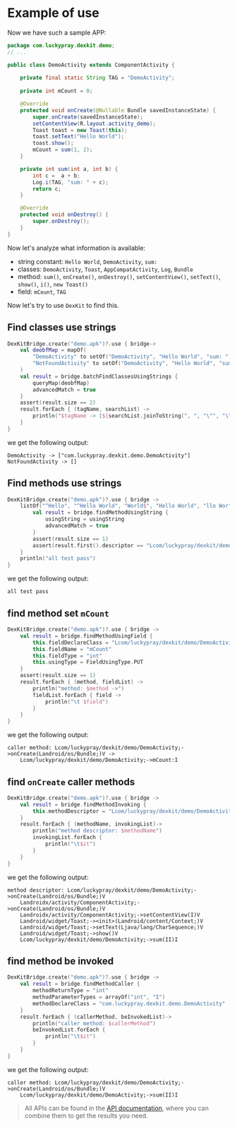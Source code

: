 # Example of use

Now we have such a sample APP:

```java
package com.luckypray.dexkit.demo;
// ...

public class DemoActivity extends ComponentActivity {
    
    private final static String TAG = "DemoActivity";
    
    private int mCount = 0;

    @Override
    protected void onCreate(@Nullable Bundle savedInstanceState) {
        super.onCreate(savedInstanceState);
        setContentView(R.layout.activity_demo);
        Toast toast = new Toast(this);
        toast.setText("Hello World");
        toast.show();
        mCount = sum(1, 2);
    }

    private int sum(int a, int b) {
        int c =  a + b;
        Log.i(TAG, "sum: " + c);
        return c;
    }

    @Override
    protected void onDestroy() {
        super.onDestroy();
    }
}
```

Now let's analyze what information is available:

- string constant: `Hello World`, `DemoActivity`, `sum: `
- classes: `DemoActivity`, `Toast`, `AppCompatActivity`, `Log`, `Bundle`
- method: `sum()`, `onCreate()`, `onDestroy()`, `setContentView()`, `setText()`, `show()`, `i()`, `new Toast()`
- field: `mCount`, `TAG`

Now let's try to use `DexKit` to find this.

## Find classes use strings

```kotlin
DexKitBridge.create("demo.apk")?.use { bridge->
    val deobfMap = mapOf(
        "DemoActivity" to setOf("DemoActivity", "Hello World", "sum: "),
        "NotFoundActivity" to setOf("DemoActivity", "Hello World", "sum: ", "not found"),
    )
    val result = bridge.batchFindClassesUsingStrings {
        queryMap(deobfMap)
        advancedMatch = true
    }
    assert(result.size == 2)
    result.forEach { (tagName, searchList) ->
        println("$tagName -> [${searchList.joinToString(", ", "\"", "\"")}]")
    }
}
```

we get the following output:

```text
DemoActivity -> ["com.luckypray.dexkit.demo.DemoActivity"]
NotFoundActivity -> []
```

## Find methods use strings

```kotlin
DexKitBridge.create("demo.apk")?.use { bridge ->
    listOf("^Hello", "^Hello World", "World$", "Hello World", "llo Wor").forEach { usingString ->
        val result = bridge.findMethodUsingString {
            usingString = usingString
            advancedMatch = true
        }
        assert(result.size == 1)
        assert(result.first().descriptor == "Lcom/luckypray/dexkit/demo/DemoActivity;->onCreate(Landroid/os/Bundle;)V")
    }
    println("all test pass")
}
```

we get the following output:

```text
all test pass
```

## find method set `mCount`

```kotlin
DexKitBridge.create("demo.apk")?.use { bridge ->
    val result = bridge.findMethodUsingField {
        this.fieldDeclareClass = "Lcom/luckypray/dexkit/demo/DemoActivity;"
        this.fieldName = "mCount"
        this.fieldType = "int"
        this.usingType = FieldUsingType.PUT
    }
    assert(result.size == 1)
    result.forEach { (method, fieldList) ->
        println("method: $method ->")
        fieldList.forEach { field ->
            println("\t $field")
        }
    }
}
```

we get the following output:

```text
caller method: Lcom/luckypray/dexkit/demo/DemoActivity;->onCreate(Landroid/os/Bundle;)V ->
    Lcom/luckypray/dexkit/demo/DemoActivity;->mCount:I
```

## find `onCreate` caller methods

```kotlin
DexKitBridge.create("demo.apk")?.use { bridge ->
    val result = bridge.findMethodInvoking {
        this.methodDescriptor = "Lcom/luckypray/dexkit/demo/DemoActivity;->onCreate(Landroid/os/Bundle;)V"
    }
    result.forEach { (methodName, invokingList)->
        println("method descriptor: $methodName")
        invokingList.forEach {
            println("\t$it")
        }
    }
}
```

we get the following output:

```text
method descriptor: Lcom/luckypray/dexkit/demo/DemoActivity;->onCreate(Landroid/os/Bundle;)V
    Landroidx/activity/ComponentActivity;->onCreate(Landroid/os/Bundle;)V
    Landroidx/activity/ComponentActivity;->setContentView(I)V
    Landroid/widget/Toast;-><init>(Landroid/content/Context;)V
    Landroid/widget/Toast;->setText(Ljava/lang/CharSequence;)V
    Landroid/widget/Toast;->show()V
    Lcom/luckypray/dexkit/demo/DemoActivity;->sum(II)I
```

## find method be invoked

```kotlin
DexKitBridge.create("demo.apk")?.use { bridge ->
    val result = bridge.findMethodCaller {
        methodReturnType = "int"
        methodParameterTypes = arrayOf("int", "I")
        methodDeclareClass = "com.luckypray.dexkit.demo.DemoActivity"
    }
    result.forEach { (callerMethod, beInvokedList)->
        println("caller method: $callerMethod")
        beInvokedList.forEach {
            println("\t$it")
        }
    }
}
```

we get the following output:

```text
caller method: Lcom/luckypray/dexkit/demo/DemoActivity;->onCreate(Landroid/os/Bundle;)V
    Lcom/luckypray/dexkit/demo/DemoActivity;->sum(II)I
```


> All APIs can be found in the [API documentation](https://luckypray.org/DexKit-Doc/dexkit/io.luckypray.dexkit/-dex-kit-bridge/index.html), 
> where you can combine them to get the results you need.